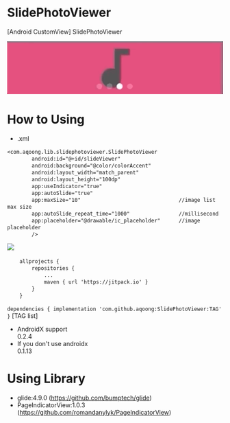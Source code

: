 # SlidePhotoViewer
[Android CustomView] SlidePhotoViewer

![Alt Text](https://github.com/aqoong/SlidePhotoViewer/raw/master/sample.gif)

# How to Using
- .xml
```
<com.aqoong.lib.slidephotoviewer.SlidePhotoViewer
        android:id="@+id/slideViewer"
        android:background="@color/colorAccent"
        android:layout_width="match_parent"
        android:layout_height="100dp"
        app:useIndicator="true"
        app:autoSlide="true"
        app:maxSize="10"                                //image list max size 
        app:autoSlide_repeat_time="1000"                //millisecond
        app:placeholder="@drawable/ic_placeholder"      //image placeholder
        />
```


[![](https://jitpack.io/v/aqoong/SlidePhotoViewer.svg)](https://jitpack.io/#aqoong/SlidePhotoViewer)<br>
```
 	allprojects {
		repositories {
			...
			maven { url 'https://jitpack.io' }
		}
	}
```
`
dependencies {
        implementation 'com.github.aqoong:SlidePhotoViewer:TAG'
}
`
[TAG list]
- AndroidX support<br>
  0.2.4 <br>
- If you don't use androidx<br>
  0.1.13 <br>

# Using Library
- glide:4.9.0 (https://github.com/bumptech/glide)
- PageIndicatorView:1.0.3 (https://github.com/romandanylyk/PageIndicatorView)
